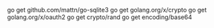 go get github.com/mattn/go-sqlite3 
go get  golang.org/x/crypto
go get golang.org/x/oauth2
go get crypto/rand
go get encoding/base64